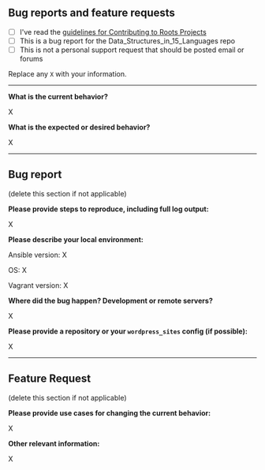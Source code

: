 ## Bug reports and feature requests

- [ ] I've read the [guidelines for Contributing to Roots Projects](https://github.com/halls7588/Data_Structures_in_15_Languages/blob/master/CONTRIBUTING.md)
- [ ] This is a bug report for the Data_Structures_in_15_Languages repo
- [ ] This is not a personal support request that should be posted email or forums

Replace any `X` with your information.

---

**What is the current behavior?**

X


**What is the expected or desired behavior?**

X

---

## Bug report

(delete this section if not applicable)

**Please provide steps to reproduce, including full log output:**

X

**Please describe your local environment:**

Ansible version: X

OS: X

Vagrant version: X

**Where did the bug happen? Development or remote servers?**

X

**Please provide a repository or your `wordpress_sites` config (if possible):**

X

---

## Feature Request

(delete this section if not applicable)

**Please provide use cases for changing the current behavior:**

X

**Other relevant information:**

X
